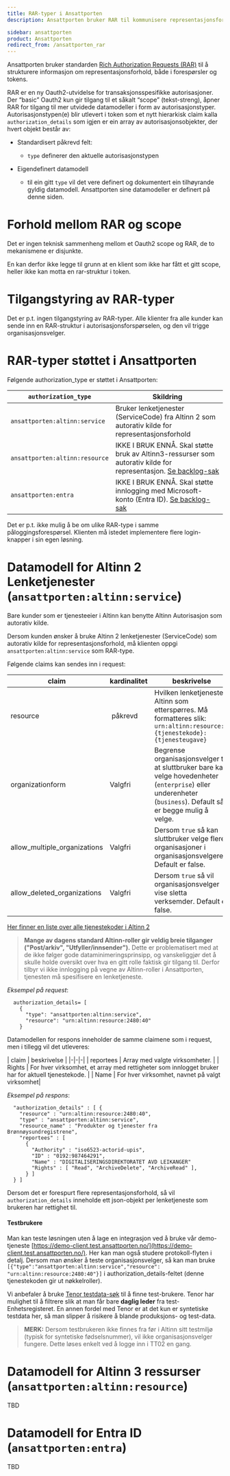 ```yaml
---
title: RAR-typer i Ansattporten
description: Ansattporten bruker RAR til kommunisere representasjonsforhold

sidebar: ansattporten
product: Ansattporten
redirect_from: /ansattporten_rar
---
```



Ansattporten bruker standarden [Rich Authorization Requests (RAR)](https://datatracker.ietf.org/doc/html/draft-ietf-oauth-rar) til å strukturere informasjon om representasjonsforhold, både i forespørsler og tokens. 


RAR er en ny Oauth2-utvidelse for transaksjonsspesifikke autorisasjoner. Der “basic” Oauth2 kun gir tilgang til et såkalt “scope” (tekst-streng), åpner RAR for tilgang til mer utvidede datamodeller i form av autorisasjonstyper. Autorisasjonstypen(e) blir utlevert i token som et nytt hierarkisk claim kalla `authorization_details` som igjen er ein array av autorisasjonsobjekter, der hvert objekt består av:

* Standardisert påkrevd felt:
    * `type` definerer den aktuelle autorisasjonstypen

* Eigendefinert datamodell
    * til ein gitt `type` vil det vere definert og dokumentert ein tilhøyrande gyldig datamodell.  Ansattporten sine datamodeller er definert på denne siden.  


# Forhold mellom RAR og scope

Det er ingen teknisk sammenheng mellom et Oauth2 scope og RAR, de to mekanismene er disjunkte.  

En kan derfor ikke legge til grunn at en klient som ikke har fått et gitt scope, heller ikke kan motta en rar-struktur i token.

# Tilgangstyring av RAR-typer

Det er p.t. ingen tilgangstyring av RAR-typer.  Alle klienter fra alle kunder kan sende inn en RAR-struktur i autorisasjonsforspørselen, og den vil trigge organisasjonsvelger.


# RAR-typer støttet i Ansattporten

Følgende authorization_type er støttet i Ansattporten:

| `authorization_type` | 	 Skildring |
|-|-|
| `ansattporten:altinn:service`  |Bruker lenketjenester (ServiceCode) fra Altinn 2 som autorativ kilde for representasjonsforhold |
| `ansattporten:altinn:resource` |IKKE I BRUK ENNÅ.  Skal støtte bruk av Altinn3-ressurser som autorativ kilde for representasjon. [Se backlog-sak](https://github.com/orgs/digdir/projects/8/views/38?pane=issue&itemId=75426143&issue=digdir%7Croadmap%7C400) |
| `ansattporten:entra` |IKKE I BRUK ENNÅ.  Skal støtte innlogging med Microsoft-konto (Entra ID). [Se backlog-sak](https://github.com/orgs/digdir/projects/8/views/38?pane=issue&itemId=87373562&issue=digdir%7Croadmap%7C438) |


Det er p.t. ikke mulig å be om ulike RAR-type i samme påloggingsforespørsel. Klienten må istedet implementere flere login-knapper i sin egen løsning.



# Datamodell for Altinn 2 Lenketjenester (`ansattporten:altinn:service`)

Bare kunder som er tjenesteeier i Altinn kan benytte Altinn Autorisasjon som autorativ kilde.

Dersom kunden ønsker å bruke Altinn 2 lenketjenester (ServiceCode) som autorativ kilde for representasjonsforhold, må klienten oppgi  `ansattporten:altinn:service` som RAR-type. 

Følgende claims kan sendes inn i request: 

| claim | kardinalitet|beskrivelse |
|-|-|-|
|resource | påkrevd|Hvilken lenketjeneste i Altinn som etterspørres. Må formatteres slik: `urn:altinn:resource:{tjenestekode}:{tjenesteugave} `|
|organizationform | Valgfri| Begrense organisasjonsvelger til at sluttbruker bare kan velge hovedenheter (`enterprise`) eller underenheter (`business`). Default så er begge mulig å velge. |
|allow_multiple_organizations| Valgfri| Dersom `true` så kan sluttbruker velge flere organisasjoner i organisasjonsvelgeren. Default er false.|
|allow_deleted_organizations | Valgfri| Dersom `true` så vil organisasjonsvelger vise sletta verksemder. Default er false.|

[Her finner en liste over alle tjenestekoder i Altinn 2](https://www.altinn.no/api/metadata?language=1044) 

> **Mange av dagens standard Altinn-roller gir veldig breie tilganger ("Post/arkiv", "Utfyller/innsender").**  Dette er problematisert med at de ikke følger gode dataminimeringsprinsipp, og vanskeliggjør det å skulle holde oversikt over hva en gitt rolle faktisk gir tilgang til.  Derfor tilbyr vi ikke innlogging på vegne av Altinn-roller i Ansattporten, tjenesten må spesifisere en lenketjeneste. 


*Eksempel på request*: 
```
  authorization_details= [
    {
      "type": "ansattporten:altinn:service",
      "resource": "urn:altinn:resource:2480:40"
    }
```

Datamodellen for respons inneholder de samme claimene som i request, men i tillegg vil det utleveres:

| claim | beskrivelse |
|-|-|-|
| reportees | Array med valgte virksomheter. |
| Rights | For hver virksomhet, et array med rettigheter som innlogget bruker har for aktuell tjenestekode.  |
| Name | For hver virksomhet, navnet på valgt virksomhet|

*Eksempel på respons*:
```
  "authorization_details" : [ {
    "resource" : "urn:altinn:resource:2480:40",
    "type" : "ansattporten:altinn:service",
    "resource_name" : "Produkter og tjenester fra Brønnøysundregistrene",
    "reportees" : [ 
      {
        "Authority" : "iso6523-actorid-upis",
        "ID" : "0192:987464291",
        "Name" : "DIGITALISERINGSDIREKTORATET AVD LEIKANGER"
        "Rights" : [ "Read", "ArchiveDelete", "ArchiveRead" ],
      } ]
  } ]
```

Dersom det er forespurt flere representasjonsforhold, så vil `authorization_details` inneholde ett json-objekt per lenketjeneste som brukeren har rettighet til. 


#### Testbrukere

Man kan teste løsningen uten å lage en integrasjon ved å bruke vår demo-tjeneste [https://demo-client.test.ansattporten.no/](https://demo-client.test.ansattporten.no/).  Her kan man også studere protokoll-flyten i detalj.   Dersom man ønsker å teste organisasjonsvelger, så kan man bruke `[{"type":"ansattporten:altinn:service","resource": "urn:altinn:resource:2480:40"}]` i authorization_details-feltet (denne tjenestekoden gir ut nøkkelroller).

Vi anbefaler å bruke [Tenor testdata-søk](https://www.skatteetaten.no/skjema/testdata/) til å finne test-brukere. Tenor har mulighet til å filtrere slik at man får bare **daglig leder** fra test-Enhetsregisteret. En annen fordel med Tenor er at det kun er syntetiske testdata her, så man slipper å risikere å blande produksjons- og test-data.

> **MERK:** Dersom testbrukeren ikke finnes fra før i Altinn sitt testmiljø (typisk for syntetiske fødselsnummer), vil ikke organisasjonsvelger fungere. Dette løses enkelt ved å logge inn i TT02 en gang.


# Datamodell for Altinn 3 ressurser (`ansattporten:altinn:resource`)

TBD

# Datamodell for Entra ID  (`ansattporten:entra`)

TBD

